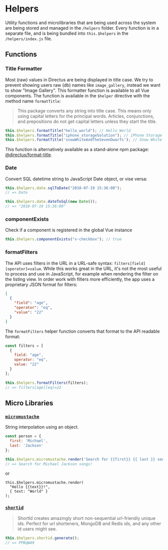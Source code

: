 # Helpers

Utility functions and microlibraries that are being used across the system are being stored and managed in the `/helpers` folder. Every function is in a separate file, and is being bundled into `this.$helpers` in the `/helpers/index.js` file.

## Functions

### Title Formatter

Most (raw) values in Directus are being displayed in title case. We try to prevent showing users raw (db) names like `image_gallery`, instead we want to show "Image Gallery". This formatter function is available to all Vue components. The function is available in the `$helper` directive with the method name `formatTitle`:

> This package converts any string into title case. This means only using capital letters for the principal words. Articles, conjunctions, and prepositions do not get capital letters unless they start the title.

```js
this.$helpers.formatTitle("hello_world"); // Hello World
this.$helpers.formatTitle("iphone_storageSolution"); // iPhone Storage Solution
this.$helpers.formatTitle('snowWhiteAndTheSevenDwarfs'); // Snow White and the Seven Dwarfs
```

This function is alternatively available as a stand-alone npm package: [@directus/format-title](https://npmjs.com/@directus/format-title).

### Date

Convert SQL datetime string to JavaScript Date object, or vise versa:

```js
this.$helpers.date.sqlToDate("2018-07-19 15:36:00");
// => Date

this.$helpers.date.dateToSql(new Date());
// => "2018-07-19 15:36:00"
```

### componentExists

Check if a component is registered in the global Vue instance

```js
this.$helpers.componentExists("v-checkbox"); // true
```

### formatFilters

The API uses filters in the URL in a URL-safe syntax: `filters[field][operator]=value`. While this works great in the URL, it's not the most useful to process and use in JavaScript, for example when rendering the filter on the listing view. In order work with filters more efficiently, the app uses a proprietary JSON format for filters:

```json
[
  {
    "field": "age",
    "operator": "eq",
    "value": "22"
  }
]
```

The `formatFilters` helper function converts that format to the API readable format:

```js
const filters = [
  {
    field: "age",
    operator: "eq",
    value: "22"
  }
];

this.$helpers.formatFilters(filters);
// => filters[age][eq]=22
```

## Micro Libraries



### [`micromustache`](https://www.npmjs.com/package/micromustache)

String interpolation using an object.

```js
const person = {
  first: 'Michael',
  last: 'Jackson'
};

this.$helpers.micromustache.render('Search for {{first}} {{ last }} songs!', person);
// => Search for Michael Jackson songs!
```

or

```
this.$helpers.micromustache.render(
  "Hello {{text}}!",
  { text: "World" }
);
```

### [`shortid`](https://www.npmjs.com/package/shortid)

> ShortId creates amazingly short non-sequential url-friendly unique ids. Perfect for url shorteners, MongoDB and Redis ids, and any other id users might see.

```js
this.$helpers.shortid.generate();
// => PPBqWA9
```

